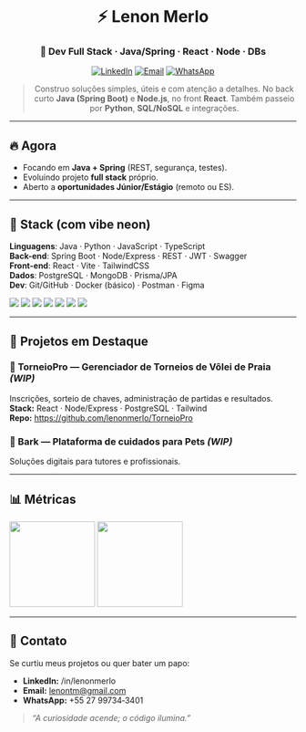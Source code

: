<!-- README de Perfil - Lenon Merlo (Tema NEON) -->
<div align="center">

# ⚡️ Lenon Merlo
### 🚀 Dev **Full Stack** · Java/Spring · React · Node · DBs

[![LinkedIn](https://img.shields.io/badge/LinkedIn-lenonmerlo-00F0FF?style=for-the-badge&logo=linkedin&logoColor=111827)](https://www.linkedin.com/in/lenonmerlo)
[![Email](https://img.shields.io/badge/Email-lenontm%40gmail.com-FF00E6?style=for-the-badge&logo=gmail&logoColor=111827)](mailto:lenontm@gmail.com)
[![WhatsApp](https://img.shields.io/badge/WhatsApp-+55%2027%2099734--3401-39FF14?style=for-the-badge&logo=whatsapp&logoColor=111827)](https://wa.me/5527997343401)

> Construo soluções simples, úteis e com atenção a detalhes. No back curto **Java (Spring Boot)** e **Node.js**, no front **React**. Também passeio por **Python**, **SQL/NoSQL** e integrações.

</div>

---

## 🔥 Agora
- Focando em **Java + Spring** (REST, segurança, testes).  
- Evoluindo projeto **full stack** próprio.  
- Aberto a **oportunidades Júnior/Estágio** (remoto ou ES).

---

## 🧰 Stack (com vibe neon)
**Linguagens**: Java · Python · JavaScript · TypeScript  
**Back-end**: Spring Boot · Node/Express · REST · JWT · Swagger  
**Front-end**: React · Vite · TailwindCSS  
**Dados**: PostgreSQL · MongoDB · Prisma/JPA  
**Dev**: Git/GitHub · Docker (básico) · Postman · Figma

<p align="left">
  <img src="https://img.shields.io/badge/Java-ED8B00?style=for-the-badge&logo=openjdk&logoColor=111827" />
  <img src="https://img.shields.io/badge/Python-00F0FF?style=for-the-badge&logo=python&logoColor=111827" />
  <img src="https://img.shields.io/badge/TypeScript-3178C6?style=for-the-badge&logo=typescript&logoColor=111827" />
  <img src="https://img.shields.io/badge/React-61DAFB?style=for-the-badge&logo=react&logoColor=111827" />
  <img src="https://img.shields.io/badge/Spring_Boot-39FF14?style=for-the-badge&logo=springboot&logoColor=111827" />
  <img src="https://img.shields.io/badge/PostgreSQL-00F0FF?style=for-the-badge&logo=postgresql&logoColor=111827" />
  <img src="https://img.shields.io/badge/MongoDB-39FF14?style=for-the-badge&logo=mongodb&logoColor=111827" />
</p>

---

## 🌟 Projetos em Destaque

### 🎯 TorneioPro — Gerenciador de Torneios de Vôlei de Praia _(WIP)_
Inscrições, sorteio de chaves, administração de partidas e resultados.  
**Stack:** React · Node/Express · PostgreSQL · Tailwind  
**Repo:** https://github.com/lenonmerlo/TorneioPro

### 🐾 Bark — Plataforma de cuidados para Pets _(WIP)_
Soluções digitais para tutores e profissionais.
<!-- Quando houver repo público, adicionar link -->

<!-- Você pode fixar seus repositórios no perfil para destacá-los visualmente. -->

---

## 📊 Métricas
<p align="left">
  <img src="https://github-readme-stats.vercel.app/api?username=lenonmerlo&show_icons=true&theme=tokyonight&hide_title=true" height="150" />
  <img src="https://github-readme-stats.vercel.app/api/top-langs/?username=lenonmerlo&layout=compact&theme=tokyonight" height="150" />
</p>

---

## 💬 Contato
Se curtiu meus projetos ou quer bater um papo:
- **LinkedIn:** /in/lenonmerlo  
- **Email:** lenontm@gmail.com  
- **WhatsApp:** +55 27 99734‑3401

> _“A curiosidade acende; o código ilumina.”_

